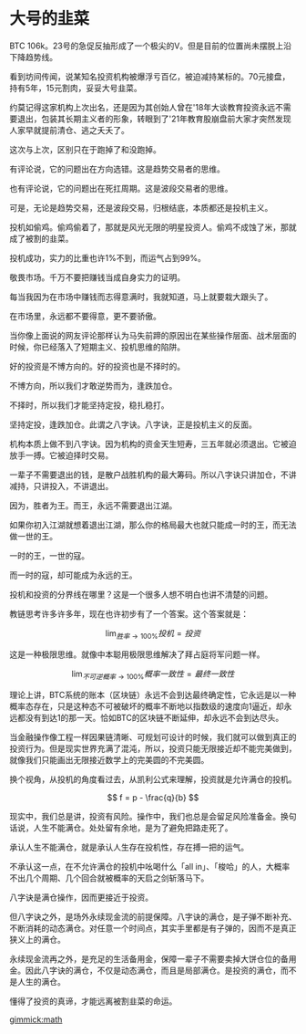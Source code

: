 # 大号的韭菜

BTC 106k。23号的急促反抽形成了一个极尖的V。但是目前的位置尚未摆脱上沿下降趋势线。

看到坊间传闻，说某知名投资机构被爆浮亏百亿，被迫减持某标的。70元接盘，持有5年，15元割肉，妥妥大号韭菜。

约莫记得这家机构上次出名，还是因为其创始人曾在'18年大谈教育投资永远不需要退出，包装其长期主义者的形象，转眼到了'21年教育股崩盘前大家才突然发现人家早就提前清仓、逃之夭夭了。

这次与上次，区别只在于跑掉了和没跑掉。

有评论说，它的问题出在方向选错。这是趋势交易者的思维。

也有评论说，它的问题出在死扛周期。这是波段交易者的思维。

可是，无论是趋势交易，还是波段交易，归根结底，本质都还是投机主义。

投机如偷鸡。偷鸡偷着了，那就是风光无限的明星投资人。偷鸡不成蚀了米，那就成了被割的韭菜。

投机成功，实力的比重也许1%不到，而运气占到99%。

敬畏市场。千万不要把赚钱当成自身实力的证明。

每当我因为在市场中赚钱而志得意满时，我就知道，马上就要栽大跟头了。

在市场里，永远都不要得意，更不要骄傲。

当你像上面说的网友评论那样认为马失前蹄的原因出在某些操作层面、战术层面的时候，你已经落入了短期主义、投机思维的陷阱。

好的投资是不博方向的。好的投资也是不择时的。

不博方向，所以我们才敢逆势而为，逢跌加仓。

不择时，所以我们才能坚持定投，稳扎稳打。

坚持定投，逢跌加仓。此谓之八字诀。八字诀，正是投机主义的反面。

机构本质上做不到八字诀。因为机构的资金天生短寿，三五年就必须退出。它被迫放手一搏。它被迫择时交易。

一辈子不需要退出的钱，是散户战胜机构的最大筹码。所以八字诀只讲加仓，不讲减持，只讲投入，不讲退出。

因为，胜者为王。而王，永远不需要退出江湖。

如果你初入江湖就想着退出江湖，那么你的格局最大也就只能成一时的王，而无法做一世的王。

一时的王，一世的寇。

而一时的寇，却可能成为永远的王。

投机和投资的分界线在哪里？这是一个很多人想不明白也讲不清楚的问题。

教链思考许多许多年，现在也许初步有了一个答案。这个答案就是：

$$ \lim_{胜率 \to 100\%} 投机 = 投资 $$

这是一种极限思维。就像中本聪用极限思维解决了拜占庭将军问题一样。

$$ \lim_{不可逆概率 \to 100\%} 概率一致性 = 最终一致性 $$

理论上讲，BTC系统的账本（区块链）永远不会到达最终确定性，它永远是以一种概率态存在，只是这种态不可被破坏的概率不断地以指数级的速度向1逼近，却永远都没有到达1的那一天。恰如BTC的区块链不断延伸，却永远不会到达尽头。

当金融操作像工程一样因果链清晰、可规划可设计的时候，我们就可以做到真正的投资行为。但是现实世界充满了混沌，所以，投资只能无限接近却不能完美做到，就像我们只能画出无限接近数学上的完美圆的不完美圆。

换个视角，从投机的角度看过去，从凯利公式来理解，投资就是允许满仓的投机。

$$ f = p - \frac{q}{b} $$

现实中，我们总是讲，投资有风险。操作中，我们也总是会留足风险准备金。换句话说，人生不能满仓。处处留有余地，是为了避免把路走死了。

承认人生不能满仓，就是承认人生存在投机性，存在搏一把的运气。

不承认这一点，在不允许满仓的投机中吆喝什么「all in」、「梭哈」的人，大概率不出几个周期、几个回合就被概率的天启之剑斩落马下。

八字诀是满仓操作，因而更接近于投资。

但八字诀之外，是场外永续现金流的前提保障。八字诀的满仓，是子弹不断补充、不断消耗的动态满仓。对任意一个时间点，其实手里都是有子弹的，因而不是真正狭义上的满仓。

永续现金流再之外，是充足的生活备用金，保障一辈子不需要卖掉大饼仓位的备用金。因此八字诀的满仓，不仅是动态满仓，而且是局部满仓。是投资的满仓，而不是人生的满仓。

懂得了投资的真谛，才能远离被割韭菜的命运。

[gimmick:math]()

